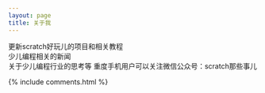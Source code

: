 ```yaml
---
layout: page
title: 关于我 
---
```


更新scratch好玩儿的项目和相关教程  
少儿编程相关的新闻  
关于少儿编程行业的思考等 
重度手机用户可以关注微信公众号：scratch那些事儿  


{% include comments.html %}



